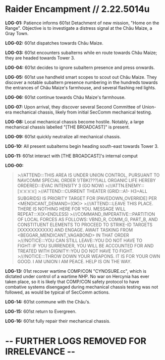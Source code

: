 # Raider Encampment // 2.22.5014u
**LOG-01:** Patience informs 601st Detachment of new mission, "Home on the Range". Objective is to investigate a distress signal at the Châu Maize, a Gray Town.

**LOG-02:** 601st dispatches towards Châu Maize.

**LOG-03:** 601st encounters subalterns while en route towards Châu Maize; they are headed towards Tower 3.

**LOG-04:** 601st decides to ignore subaltern presence and press onwards.

**LOG-05:** 601st use handheld smart scopes to scout out Châu Maize. They discover a notable subaltern presence numbering in the hundreds towards the entrances of Châu Maize's farmhouse, and several flashing red lights.

**LOG-06:** 601st continue towards Châu Maize's farmhouse.

**LOG-07:** Upon arrival, they discover several Second Committee of Union-era mechanical chassis, likely from initial SecComm mechanical testing.

**LOG-08:** Local mechanical chassis become hostile. Notably, a large mechanical chassis labelled "\[THE BROADCAST]" is present.

**LOG-09:** 601st quickly neutralize all mechanical chassis.

**LOG-10:** All present subalterns begin heading south-east towards Tower 3.

**LOG-11:** 601st interact with \[THE BROADCAST]'s internal comput

**LOG-00:**
> \>//ATTEND:::THIS AREA IS UNDER UNION CONTROL, PURSUANT TO NAVCOMM SPECIAL ORDER 1/TBK(???)ALL ORGANIC LIFE HEREBY ORDERED:::EVAC INTENSITY 3 (GO NOW)
> \>///ATTN.ENEMY:::\[☠️☠️☠️☠️]
> \>//ATTEND:::CURRENT THEATER (GRID:::A1- H3+ALL SUBGRIDS) IS PRIORITY TARGET FOR \[PAVEDOWN_OVERRIDE] PER <MENDICANT_DEMAND=(OK)>
> \>///ATTEND:::LEAVE THIS PLACE. THERE IS NOTHING HERE FOR YOU. MESSAGE WILL REPEAT:::X(X=ENDLESS)
> \>///COMMAND_IMPERATIVE:::PARTITION OF LOCAL FORCES AS FOLLOWS: VBND_R, COMM_G, PART_B, AND CONSTITUENT ELEMENTS TO PROCEED TO STRIKE-ID TARGETS \[XXXXXXXXXXX] AND ENGAGE. AWAIT TASKING FROM <BEGGAR_MENDICANT_VAGABOND> IN THAT ORDER
> \>///NOTICE:::YOU CAN STILL LEAVE::YOU DO NOT HAVE TO FIGHT::IF YOU SURRENDER, YOU WILL BE ACCOUNTED FOR AND TREATED WITH DIGNITY::YOU DO NOT HAVE TO FIGHT.
> \>///NOTICE:::THROW DOWN YOUR WEAPONS. IT IS FOR YOUR OWN GOOD. I AM UNION I AM PEACE. HELP IS ON THE WAY.

**LOG-13:** 01st recover wartime COMP/CON "CYNOSURE.cc", which is dictated under control of a wartime NHP. No war on Hercynia has ever taken place, so it is likely that COMP/CON safety protocol to have combative systems disengaged during mechanical chassis testing was not followed, as would be typical of SecComm actions.

**LOG-14:** 601st commune with the Châu's.

**LOG-15:** 601st return to Evergreen.

**LOG-16:** 601st fully repair their mechanical chassis.

# **-- FURTHER LOGS REMOVED FOR IRRELEVANCE --**
